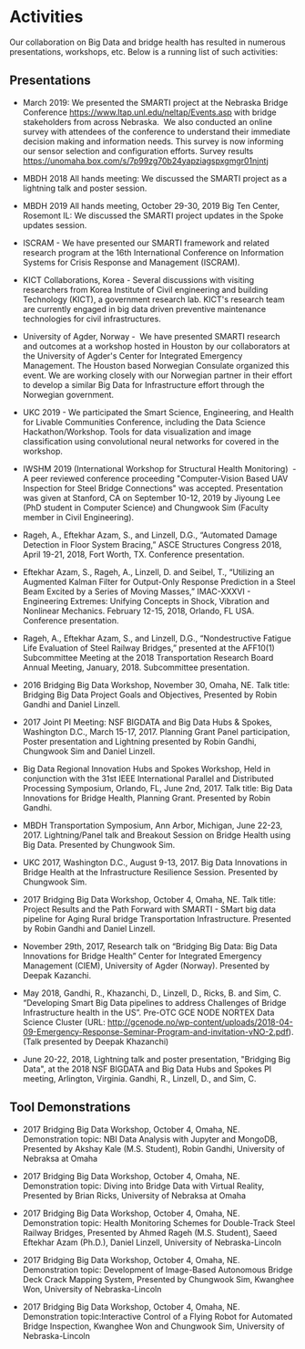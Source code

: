 # Activities

Our collaboration on Big Data and bridge health has resulted in numerous presentations, workshops, etc. Below is a running list of such activities:

## Presentations

- March 2019: We presented the SMARTI project at the Nebraska Bridge Conference https://www.ltap.unl.edu/neltap/Events.asp with bridge stakeholders from across Nebraska.  We also conducted an online survey with attendees of the conference to understand their immediate decision making and information needs. This survey is now informing our sensor selection and configuration efforts. Survey results https://unomaha.box.com/s/7p99zg70b24yapziagspxgmgr01njntj

- MBDH 2018 All hands meeting: We discussed the SMARTI project as a lightning talk and poster session.

- MBDH 2019 All hands meeting, October 29-30, 2019 Big Ten Center, Rosemont IL: We discussed the SMARTI project updates in the Spoke updates session. 

- ISCRAM - We have presented our SMARTI framework and related research program at the 16th International Conference on Information Systems for Crisis Response and Management (ISCRAM). 

- KICT Collaborations, Korea - Several discussions with visiting researchers from Korea Institute of Civil engineering and building Technology (KICT), a government research lab. KICT's research team are currently engaged in big data driven preventive maintenance technologies for civil infrastructures. 

- University of Agder, Norway -  We have presented SMARTI research and outcomes at a workshop hosted in Houston by our collaborators at the University of Agder's Center for Integrated Emergency Management. The Houston based Norwegian Consulate organized this event. We are working closely with our Norwegian partner in their effort to develop a similar Big Data for Infrastructure effort through the Norwegian government.

- UKC 2019 - We participated the Smart Science, Engineering, and Health for Livable Communities Conference, including the Data Science Hackathon/Workshop. Tools for data visualization and image classification using convolutional neural networks for covered in the workshop.  

- IWSHM 2019 (International Workshop for Structural Health Monitoring)  - A peer reviewed conference proceeding "Computer-Vision Based UAV Inspection for Steel Bridge Connections" was accepted. Presentation was given at Stanford, CA on September 10-12, 2019 by Jiyoung Lee (PhD student in Computer Science) and Chungwook Sim (Faculty member in Civil Engineering). 

- Rageh, A., Eftekhar Azam, S., and Linzell, D.G., “Automated Damage Detection in Floor System Bracing,” ASCE Structures Congress 2018, April 19-21, 2018, Fort Worth, TX. Conference presentation.

- Eftekhar Azam, S., Rageh, A., Linzell, D. and Seibel, T., “Utilizing an Augmented Kalman Filter for Output-Only Response Prediction in a Steel Beam Excited by a Series of Moving Masses,” IMAC-XXXVI - Engineering Extremes: Unifying Concepts in Shock, Vibration and Nonlinear Mechanics. February 12-15, 2018, Orlando, FL USA. Conference presentation.

- Rageh, A., Eftekhar Azam, S., and Linzell, D.G., “Nondestructive Fatigue Life Evaluation of Steel Railway Bridges,” presented at the AFF10(1) Subcommittee Meeting at the 2018 Transportation Research Board Annual Meeting, January, 2018. Subcommittee presentation.

 - 2016 Bridging Big Data Workshop, November 30, Omaha, NE. Talk title: Bridging Big Data Project Goals and Objectives, Presented by Robin Gandhi and Daniel Linzell.

 - 2017 Joint PI Meeting: NSF BIGDATA and Big Data Hubs & Spokes, Washington D.C., March 15-17, 2017. Planning Grant Panel participation, Poster presentation and Lightning presented by Robin Gandhi, Chungwook Sim and Daniel Linzell.

 - Big Data Regional Innovation Hubs and Spokes Workshop, Held in conjunction with the 31st IEEE International Parallel and Distributed Processing Symposium, Orlando, FL, June 2nd, 2017. Talk title: Big Data Innovations for Bridge Health, Planning Grant. Presented by Robin Gandhi.

 - MBDH Transportation Symposium, Ann Arbor, Michigan, June 22-23, 2017. Lightning/Panel talk and Breakout Session on Bridge Health using Big Data. Presented by Chungwook Sim.

 - UKC 2017, Washington D.C., August 9-13, 2017. Big Data Innovations in Bridge Health at the Infrastructure Resilience Session. Presented by Chungwook Sim.

 - 2017 Bridging Big Data Workshop, October 4, Omaha, NE. Talk title: Project Results and the Path Forward with SMARTI - SMart big data pipeline for Aging Rural bridge Transportation Infrastructure. Presented by Robin Gandhi and Daniel Linzell.

 - November 29th, 2017, Research talk on “Bridging Big Data: Big Data Innovations for Bridge Health” Center for Integrated Emergency Management (CIEM), University of Agder (Norway). Presented by Deepak Kazanchi.

 - May 2018, Gandhi, R., Khazanchi, D., Linzell, D., Ricks, B. and Sim, C. “Developing Smart Big Data pipelines to address Challenges of Bridge Infrastructure health in the US”. Pre-OTC GCE NODE NORTEX Data Science Cluster (URL: http://gcenode.no/wp-content/uploads/2018-04-09-Emergency-Response-Seminar-Program-and-invitation-vNO-2.pdf). (Talk presented by Deepak Khazanchi)

- June 20-22, 2018, Lightning talk and poster presentation, "Bridging Big Data", at the 2018 NSF BIGDATA and Big Data Hubs and Spokes PI meeting, Arlington, Virginia. Gandhi, R., Linzell, D., and Sim, C.

## Tool Demonstrations

- 2017 Bridging Big Data Workshop, October 4, Omaha, NE. Demonstration topic: NBI Data Analysis with Jupyter and MongoDB, Presented by Akshay Kale (M.S. Student), Robin Gandhi, University of Nebraksa at Omaha

- 2017 Bridging Big Data Workshop, October 4, Omaha, NE. Demonstration topic: Diving into Bridge Data with Virtual Reality, Presented by Brian Ricks, University of Nebraksa at Omaha

- 2017 Bridging Big Data Workshop, October 4, Omaha, NE. Demonstration topic: Health Monitoring Schemes for Double-Track Steel Railway Bridges, Presented by Ahmed Rageh (M.S. Student), Saeed Eftekhar Azam (Ph.D.), Daniel Linzell, University of Nebraska-Lincoln

- 2017 Bridging Big Data Workshop, October 4, Omaha, NE. Demonstration topic: Development of Image-Based Autonomous Bridge Deck Crack Mapping System, Presented by Chungwook Sim, Kwanghee Won, University of Nebraska-Lincoln

- 2017 Bridging Big Data Workshop, October 4, Omaha, NE. Demonstration topic:Interactive Control of a Flying Robot for Automated Bridge Inspection, Kwanghee Won and Chungwook Sim, University of Nebraska-Lincoln
